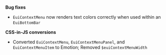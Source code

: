 **Bug fixes**

- `EuiContextMenu` now renders text colors correctly when used within an `EuiBottomBar`

**CSS-in-JS conversions**

- Converted `EuiContextMenu`, `EuiContextMenuPanel`, and `EuiContextMenuItem` to Emotion; Removed `$euiContextMenuWidth`
